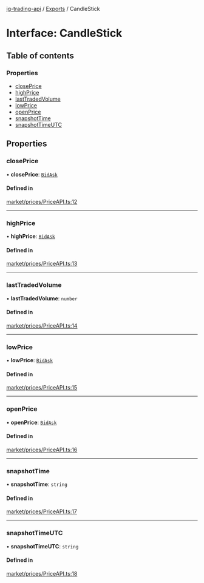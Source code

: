 [ig-trading-api](../README.md) / [Exports](../modules.md) / CandleStick

# Interface: CandleStick

## Table of contents

### Properties

- [closePrice](CandleStick.md#closeprice)
- [highPrice](CandleStick.md#highprice)
- [lastTradedVolume](CandleStick.md#lasttradedvolume)
- [lowPrice](CandleStick.md#lowprice)
- [openPrice](CandleStick.md#openprice)
- [snapshotTime](CandleStick.md#snapshottime)
- [snapshotTimeUTC](CandleStick.md#snapshottimeutc)

## Properties

### closePrice

• **closePrice**: [`BidAsk`](BidAsk.md)

#### Defined in

[market/prices/PriceAPI.ts:12](https://github.com/bennycode/ig-trading-api/blob/c7d6810/src/market/prices/PriceAPI.ts#L12)

---

### highPrice

• **highPrice**: [`BidAsk`](BidAsk.md)

#### Defined in

[market/prices/PriceAPI.ts:13](https://github.com/bennycode/ig-trading-api/blob/c7d6810/src/market/prices/PriceAPI.ts#L13)

---

### lastTradedVolume

• **lastTradedVolume**: `number`

#### Defined in

[market/prices/PriceAPI.ts:14](https://github.com/bennycode/ig-trading-api/blob/c7d6810/src/market/prices/PriceAPI.ts#L14)

---

### lowPrice

• **lowPrice**: [`BidAsk`](BidAsk.md)

#### Defined in

[market/prices/PriceAPI.ts:15](https://github.com/bennycode/ig-trading-api/blob/c7d6810/src/market/prices/PriceAPI.ts#L15)

---

### openPrice

• **openPrice**: [`BidAsk`](BidAsk.md)

#### Defined in

[market/prices/PriceAPI.ts:16](https://github.com/bennycode/ig-trading-api/blob/c7d6810/src/market/prices/PriceAPI.ts#L16)

---

### snapshotTime

• **snapshotTime**: `string`

#### Defined in

[market/prices/PriceAPI.ts:17](https://github.com/bennycode/ig-trading-api/blob/c7d6810/src/market/prices/PriceAPI.ts#L17)

---

### snapshotTimeUTC

• **snapshotTimeUTC**: `string`

#### Defined in

[market/prices/PriceAPI.ts:18](https://github.com/bennycode/ig-trading-api/blob/c7d6810/src/market/prices/PriceAPI.ts#L18)
